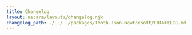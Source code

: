 ```yaml
---
title: Changelog
layout: nacara/layouts/changelog.njk
changelog_path: ./../../packages/Thoth.Json.Newtonsoft/CHANGELOG.md
---
```

